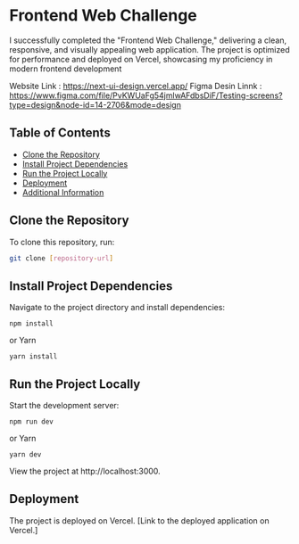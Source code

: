 # Frontend Web Challenge

I successfully completed the "Frontend Web Challenge," delivering a clean, responsive, and
visually appealing web application. The project is optimized for performance and deployed on Vercel, showcasing my proficiency in modern frontend development

Website Link : https://next-ui-design.vercel.app/
Figma Desin Linnk : https://www.figma.com/file/PvKWUaFg54jmlwAFdbsDiF/Testing-screens?type=design&node-id=14-2706&mode=design


## Table of Contents

- [Clone the Repository](#clone-the-repository)
- [Install Project Dependencies](#install-project-dependencies)
- [Run the Project Locally](#run-the-project-locally)
- [Deployment](#deployment)
- [Additional Information](#additional-information)

## Clone the Repository

To clone this repository, run:

```bash
git clone [repository-url]
```

## Install Project Dependencies

Navigate to the project directory and install dependencies:

```
npm install

```

or Yarn

```
yarn install
```

## Run the Project Locally

Start the development server:

```
npm run dev
```

or Yarn

```
yarn dev
```

View the project at http://localhost:3000.

## Deployment

The project is deployed on Vercel. [Link to the deployed application on Vercel.]

